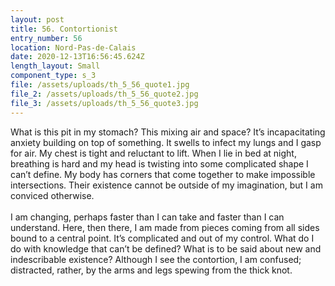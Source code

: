 ```yaml
---
layout: post
title: 56. Contortionist
entry_number: 56
location: Nord-Pas-de-Calais
date: 2020-12-13T16:56:45.624Z
length_layout: Small
component_type: s_3
file: /assets/uploads/th_5_56_quote1.jpg
file_2: /assets/uploads/th_5_56_quote2.jpg
file_3: /assets/uploads/th_5_56_quote3.jpg
---
```

What is this pit in my stomach? This mixing air and space? It’s incapacitating anxiety building on top of something. It swells to infect my lungs and I gasp for air. My chest is tight and reluctant to lift. When I lie in bed at night, breathing is hard and my head is twisting into some complicated shape I can’t define. My body has corners that come together to make impossible intersections. Their existence cannot be outside of my imagination, but I am conviced otherwise.\
\
I am changing, perhaps faster than I can take and faster than I can understand. Here, then there, I am made from pieces coming from all sides bound to a central point. It’s complicated and out of my control. What do I do with knowledge that can’t be defined? What is to be said about new and indescribable existence? Although I see the contortion, I am confused; distracted, rather, by the arms and legs spewing from the thick knot.